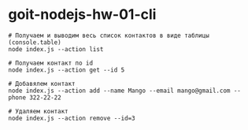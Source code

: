 # goit-nodejs-hw-01-cli

```shell
# Получаем и выводим весь список контактов в виде таблицы (console.table)
node index.js --action list
```

```shell
# Получаем контакт по id
node index.js --action get --id 5
```

```shell
# Добавялем контакт
node index.js --action add --name Mango --email mango@gmail.com --phone 322-22-22
```

```shell
# Удаляем контакт
node index.js --action remove --id=3
```
